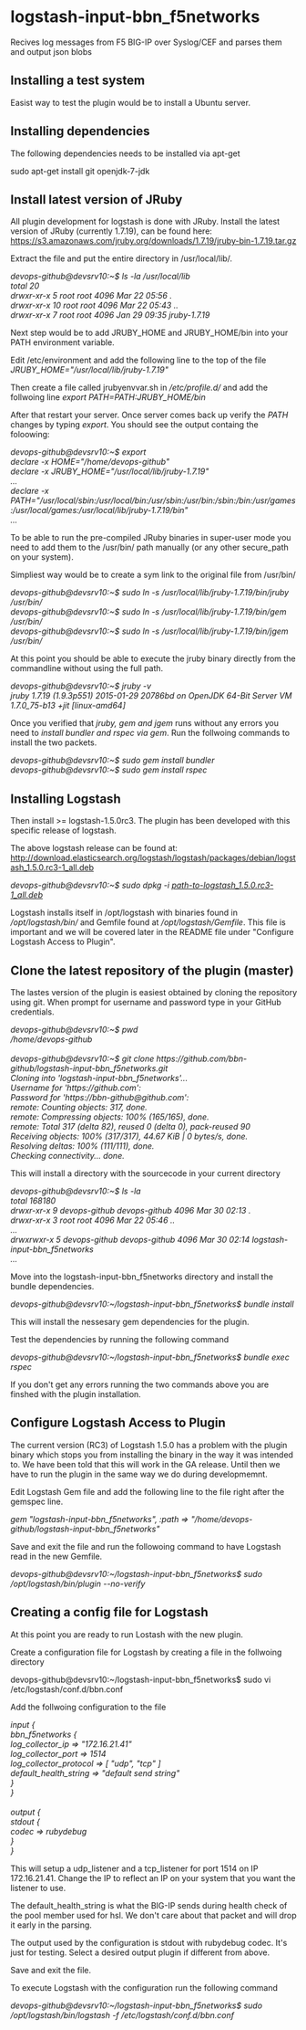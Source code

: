 # logstash-input-bbn_f5networks
Recives log messages from F5 BIG-IP over Syslog/CEF and parses them and output json blobs

## Installing a test system
Easist way to test the plugin would be to install a Ubuntu server.

## Installing dependencies
The following dependencies needs to be installed via apt-get

  sudo apt-get install git openjdk-7-jdk

## Install latest version of JRuby
All plugin development for logstash is done with JRuby. Install the latest version of JRuby (currently 1.7.19), can be found here: https://s3.amazonaws.com/jruby.org/downloads/1.7.19/jruby-bin-1.7.19.tar.gz 
  
Extract the file and put the entire directory in /usr/local/lib/.

<i>
  devops-github@devsrv10:~$ ls -la /usr/local/lib<br>
  total 20<br>
  drwxr-xr-x  5 root root  4096 Mar 22 05:56 .<br>
  drwxr-xr-x 10 root root  4096 Mar 22 05:43 ..<br>
  drwxr-xr-x  7 root root  4096 Jan 29 09:35 jruby-1.7.19<br>
</i>

Next step would be to add JRUBY_HOME and JRUBY_HOME/bin into your PATH environment variable.

Edit /etc/environment and add the following line to the top of the file <i>JRUBY_HOME="/usr/local/lib/jruby-1.7.19"</i>

Then create a file called jrubyenvvar.sh in <i>/etc/profile.d/</i> and add the follwoing line <i>export PATH=$PATH:$JRUBY_HOME/bin</i>

After that restart your server. Once server comes back up verify the <i>PATH</i> changes by typing <i>export</i>. You should see the output containg the foloowing:

<i>
  devops-github@devsrv10:~$ export<br>
  declare -x HOME="/home/devops-github"<br>
  declare -x JRUBY_HOME="/usr/local/lib/jruby-1.7.19"<br>
  ...<br>
  declare -x PATH="/usr/local/sbin:/usr/local/bin:/usr/sbin:/usr/bin:/sbin:/bin:/usr/games:/usr/local/games:/usr/local/lib/jruby-1.7.19/bin"<br>
  ...<br>
</i>

To be able to run the pre-compiled JRuby binaries in super-user mode you need to add them to the /usr/bin/ path manually (or any other secure_path on your system).

Simpliest way would be to create a sym link to the original file from /usr/bin/

<i>
  devops-github@devsrv10:~$ sudo ln -s /usr/local/lib/jruby-1.7.19/bin/jruby /usr/bin/  <br>
  devops-github@devsrv10:~$ sudo ln -s /usr/local/lib/jruby-1.7.19/bin/gem /usr/bin/    <br>
  devops-github@devsrv10:~$ sudo ln -s /usr/local/lib/jruby-1.7.19/bin/jgem /usr/bin/   <br>
</i>

At this point you should be able to execute the jruby binary directly from the commandline without using the full path.

<i>
  devops-github@devsrv10:~$ jruby -v  <br>
  jruby 1.7.19 (1.9.3p551) 2015-01-29 20786bd on OpenJDK 64-Bit Server VM 1.7.0_75-b13 +jit [linux-amd64] <br>
</i>

Once you verified that <i>jruby, gem and jgem</i> runs without any errors you need to <i>install bundler and rspec via gem</i>. Run the follwoing commands to install the two packets.

<i>
  devops-github@devsrv10:~$ sudo gem install bundler  <br>
  devops-github@devsrv10:~$ sudo gem install rspec    <br>
</i>

## Installing Logstash
Then install >= logstash-1.5.0rc3. The plugin has been developed with this specific release of logstash.

The above logstash release can be found at: http://download.elasticsearch.org/logstash/logstash/packages/debian/logstash_1.5.0.rc3-1_all.deb

<i>
  devops-github@devsrv10:~$ sudo dpkg -i <u>path-to-logstash_1.5.0.rc3-1_all.deb</u> <br>
</i>

Logstash installs itself in /opt/logstash with binaries found in <i>/opt/logstash/bin/</i> and Gemfile found at <i>/opt/logstash/Gemfile</i>. This file is important and we will be covered later in the README file under "Configure Logstash Access to Plugin".

## Clone the latest repository of the plugin (master)
The lastes version of the plugin is easiest obtained by cloning the repository using git. When prompt for username and password type in your GitHub credentials.

<i>
  devops-github@devsrv10:~$ pwd<br>
  /home/devops-github<br>
  <br>
  devops-github@devsrv10:~$ git clone https://github.com/bbn-github/logstash-input-bbn_f5networks.git<br>
  Cloning into 'logstash-input-bbn_f5networks'...<br>
  Username for 'https://github.com':<br>
  Password for 'https://bbn-github@github.com':<br>
  remote: Counting objects: 317, done.<br>
  remote: Compressing objects: 100% (165/165), done.<br>
  remote: Total 317 (delta 82), reused 0 (delta 0), pack-reused 90<br>
  Receiving objects: 100% (317/317), 44.67 KiB | 0 bytes/s, done.<br>
  Resolving deltas: 100% (111/111), done.<br>
  Checking connectivity... done.<br>
</i>

This will install a directory with the sourcecode in your current directory

<i>
  devops-github@devsrv10:~$ ls -la<br>
  total 168180<br>
  drwxr-xr-x 9 devops-github devops-github    4096 Mar 30 02:13 .<br>
  drwxr-xr-x 3 root     root                  4096 Mar 22 05:46 ..<br>
  ...<br>
  drwxrwxr-x 5 devops-github devops-github    4096 Mar 30 02:14 logstash-input-bbn_f5networks<br>
  ...<br>
</i>


Move into the logstash-input-bbn_f5networks directory and install the bundle dependencies.

<i>
  devops-github@devsrv10:~/logstash-input-bbn_f5networks$ bundle install<br>
</i>

This will install the nessesary gem dependencies for the plugin.

Test the dependencies by running the following command

<i>
  devops-github@devsrv10:~/logstash-input-bbn_f5networks$ bundle exec rspec<br>
</i>

If you don't get any errors running the two commands above you are finshed with the plugin installation.

## Configure Logstash Access to Plugin
The current version (RC3) of Logstash 1.5.0 has a problem with the plugin binary which stops you from installing the binary in the way it was intended to. We have been told that this will work in the GA release. Until then we have to run the plugin in the same way we do during developmemnt.

Edit Logstash Gem file and add the following line to the file right after the gemspec line.

<i>
  gem "logstash-input-bbn_f5networks", :path => "/home/devops-github/logstash-input-bbn_f5networks"
</i>

Save and exit the file and run the followoing command to have Logstash read in the new Gemfile.

<i>
  devops-github@devsrv10:~/logstash-input-bbn_f5networks$ sudo /opt/logstash/bin/plugin --no-verify<br>
</i>

## Creating a config file for Logstash
At this point you are ready to run Lostash with the new plugin.

Create a configuration file for Logstash by creating a file in the follwoing directory

devops-github@devsrv10:~/logstash-input-bbn_f5networks$ sudo vi /etc/logstash/conf.d/bbn.conf 

Add the follwoing configuration to the file

<i>
input {<br>
        	bbn_f5networks {<br>
        		log_collector_ip => "172.16.21.41"<br>
        		log_collector_port => 1514<br>
        		log_collector_protocol => [ "udp", "tcp" ]<br>
        		default_health_string => "default send string"<br>
        	}<br>
}<br>
<br>
output {<br>
        stdout {<br>
                codec => rubydebug<br>
        }<br>
}<br>
</i>

This will setup a udp_listener and a tcp_listener for port 1514 on IP 172.16.21.41. Change the IP to reflect an IP on your system that you want the listener to use.

The default_health_string is what the BIG-IP sends during health check of the pool member used for hsl. We don't care about that packet and will drop it early in the parsing.

The output used by the configuration is stdout with rubydebug codec. It's just for testing. Select a desired output plugin if different from above.

Save and exit the file.

To execute Logstash with the configuration run the following command

<i>
  devops-github@devsrv10:~/logstash-input-bbn_f5networks$ sudo /opt/logstash/bin/logstash -f /etc/logstash/conf.d/bbn.conf<br>
</i>
